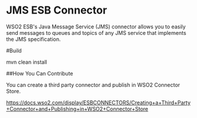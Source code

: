 # JMS ESB Connector

WSO2 ESB's Java Message Service (JMS) connector allows you to easily send messages to queues and topics of any JMS service that implements the JMS specification.

#Build

mvn clean install

##How You Can Contribute

You can create a third party connector and publish in WSO2 Connector Store.

https://docs.wso2.com/display/ESBCONNECTORS/Creating+a+Third+Party+Connector+and+Publishing+in+WSO2+Connector+Store